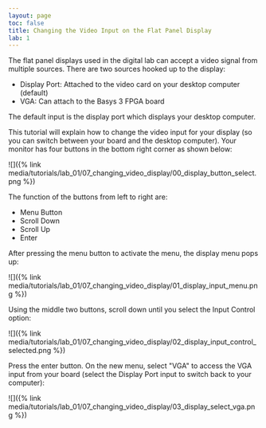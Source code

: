 ```yaml
---
layout: page
toc: false
title: Changing the Video Input on the Flat Panel Display
lab: 1
---
```


The flat panel displays used in the digital lab can accept a video signal from multiple sources. There are two sources hooked up to the display:
* Display Port: Attached to the video card on your desktop computer (default)
* VGA: Can attach to the Basys 3 FPGA board

The default input is the display port which displays your desktop computer.

This tutorial will explain how to change the video input for your display (so you can switch between your board and the desktop computer). Your monitor has four buttons in the bottom right corner as shown below:

![]({% link media/tutorials/lab_01/07_changing_video_display/00_display_button_select.png %})

The function of the buttons from left to right are:
* Menu Button
* Scroll Down
* Scroll Up
* Enter

After pressing the menu button to activate the menu, the display menu pops up:

![]({% link media/tutorials/lab_01/07_changing_video_display/01_display_input_menu.png %})

Using the middle two buttons, scroll down until you select the Input Control option:

![]({% link media/tutorials/lab_01/07_changing_video_display/02_display_input_control_selected.png %})

Press the enter button. On the new menu, select "VGA" to access the VGA input from your board (select the Display Port input to switch back to your computer):

![]({% link media/tutorials/lab_01/07_changing_video_display/03_display_select_vga.png %})
